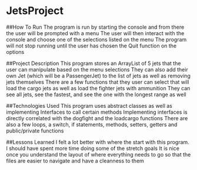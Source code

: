 # JetsProject

##How To Run
  The program is run by starting the console and from there the user will be prompted with a menu
  The user will then interact with the console and choose one of the selections listed on the menu 
  The program will not stop running until the user has chosen the Quit function on the options

##Project Description
  This program stores an ArrayList of 5 jets that the user can manipulate based on the menu selections
  They can also add their own Jet (which will be a PassengerJet) to the list of jets as well as removing jets themselves
  There are a few functions that they user can select that will load the cargo jets as well as load the fighter jets with ammunition
  They can see all jets, see the fastest, and see the one with the longest range as well 

##Technologies Used
  This program uses abstract classes as well as implementing Interfaces to call certain methods
  Implementing interfaces is directly correlated with the dogfight and the loadcargo functions
  There are also a few loops, a switch, if statements, methods, setters, getters and public/private functions

##Lessons Learned
  I felt a lot better with where the start with this program. I should have spent more time doing some of the stretch goals
  It is nice once you understand the layout of where everything needs to go so that the files are easier to navigate and have a cleanness to them
